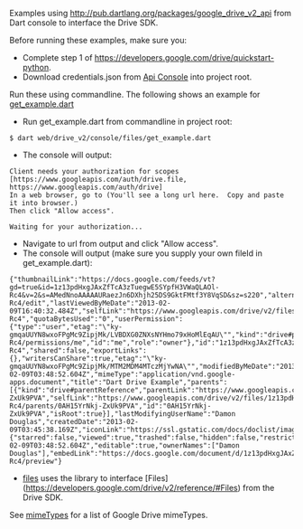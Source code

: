 Examples using http://pub.dartlang.org/packages/google_drive_v2_api from Dart console to interface the Drive SDK.

Before running these examples, make sure you:
* Complete step 1 of https://developers.google.com/drive/quickstart-python.
* Download credentials.json from [Api Console](https://code.google.com/apis/console) into project root.

Run these using commandline.  The following shows an example for [get_example.dart](https://github.com/damondouglas/google_drive_v2_api_examples/tree/master/console/files/get_example.dart)
* Run get_example.dart from commandline in project root:

```
$ dart web/drive_v2/console/files/get_example.dart
```

* The console will output:

```
Client needs your authorization for scopes [https://www.googleapis.com/auth/drive.file, https://www.googleapis.com/auth/drive]
In a web browser, go to (You'll see a long url here.  Copy and paste it into browser.)
Then click "Allow access".

Waiting for your authorization...
```

* Navigate to url from output and click "Allow access".
* The console will output (make sure you supply your own fileId in get_example.dart):

```
{"thumbnailLink":"https://docs.google.com/feeds/vt?gd=true&id=1z13pdHxgJAxZfTcA3zTuegwE5SYpfH3VWaQLAOl-Rc4&v=2&s=AMedNnoAAAAAURaezJn6DXhjh25DS9GktFMtf3Y8VqSD&sz=s220","alternateLink":"https://docs.google.com/document/d/1z13pdHxgJAxZfTcA3zTuegwE5SYpfH3VWaQLAOl-Rc4/edit","lastViewedByMeDate":"2013-02-09T16:40:32.484Z","selfLink":"https://www.googleapis.com/drive/v2/files/1z13pdHxgJAxZfTcA3zTuegwE5SYpfH3VWaQLAOl-Rc4","quotaBytesUsed":"0","userPermission":{"type":"user","etag":"\"ky-gmqaUUYN8wxoFPgMc9ZipjMk/LVBDXG0ZNXsNYHmo79xHoMlEqAU\"","kind":"drive#permission","selfLink":"https://www.googleapis.com/drive/v2/files/1z13pdHxgJAxZfTcA3zTuegwE5SYpfH3VWaQLAOl-Rc4/permissions/me","id":"me","role":"owner"},"id":"1z13pdHxgJAxZfTcA3zTuegwE5SYpfH3VWaQLAOl-Rc4","shared":false,"exportLinks":{},"writersCanShare":true,"etag":"\"ky-gmqaUUYN8wxoFPgMc9ZipjMk/MTM2MDM4MTczMjYwNA\"","modifiedByMeDate":"2013-02-09T03:48:52.604Z","mimeType":"application/vnd.google-apps.document","title":"Dart Drive Example","parents":[{"kind":"drive#parentReference","parentLink":"https://www.googleapis.com/drive/v2/files/0AH15YrNkj-ZxUk9PVA","selfLink":"https://www.googleapis.com/drive/v2/files/1z13pdHxgJAxZfTcA3zTuegwE5SYpfH3VWaQLAOl-Rc4/parents/0AH15YrNkj-ZxUk9PVA","id":"0AH15YrNkj-ZxUk9PVA","isRoot":true}],"lastModifyingUserName":"Damon Douglas","createdDate":"2013-02-09T03:45:38.169Z","iconLink":"https://ssl.gstatic.com/docs/doclist/images/icon_11_document_list.png","kind":"drive#file","labels":{"starred":false,"viewed":true,"trashed":false,"hidden":false,"restricted":false},"modifiedDate":"2013-02-09T03:48:52.604Z","editable":true,"ownerNames":["Damon Douglas"],"embedLink":"https://docs.google.com/document/d/1z13pdHxgJAxZfTcA3zTuegwE5SYpfH3VWaQLAOl-Rc4/preview"}
```



- [files](https://github.com/damondouglas/google_drive_v2_api_examples/tree/master/console/files) uses the library to interface [Files] (https://developers.google.com/drive/v2/reference/#Files) from the Drive SDK.


See [mimeTypes](https://github.com/damondouglas/google_drive_v2_api_examples/wiki/Google-Drive-Mimetypes) for a list of Google Drive mimeTypes.